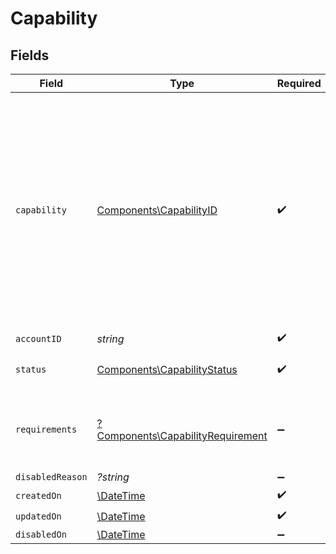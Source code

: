 # Capability


## Fields

| Field                                                                                                                                                                                                                                                                                                                                           | Type                                                                                                                                                                                                                                                                                                                                            | Required                                                                                                                                                                                                                                                                                                                                        | Description                                                                                                                                                                                                                                                                                                                                     |
| ----------------------------------------------------------------------------------------------------------------------------------------------------------------------------------------------------------------------------------------------------------------------------------------------------------------------------------------------- | ----------------------------------------------------------------------------------------------------------------------------------------------------------------------------------------------------------------------------------------------------------------------------------------------------------------------------------------------- | ----------------------------------------------------------------------------------------------------------------------------------------------------------------------------------------------------------------------------------------------------------------------------------------------------------------------------------------------- | ----------------------------------------------------------------------------------------------------------------------------------------------------------------------------------------------------------------------------------------------------------------------------------------------------------------------------------------------- |
| `capability`                                                                                                                                                                                                                                                                                                                                    | [Components\CapabilityID](../../Models/Components/CapabilityID.md)                                                                                                                                                                                                                                                                              | :heavy_check_mark:                                                                                                                                                                                                                                                                                                                              | Moov account capabilities.<br/><br/>The `production-app`, `platform.production-app`, and / or `platform.wallet-transfers` capabilities might appear in your list. These are read-only capabilities that Moov requests and uses for account verification purposes. These capabilities remains active with your account and require no additional action. |
| `accountID`                                                                                                                                                                                                                                                                                                                                     | *string*                                                                                                                                                                                                                                                                                                                                        | :heavy_check_mark:                                                                                                                                                                                                                                                                                                                              | N/A                                                                                                                                                                                                                                                                                                                                             |
| `status`                                                                                                                                                                                                                                                                                                                                        | [Components\CapabilityStatus](../../Models/Components/CapabilityStatus.md)                                                                                                                                                                                                                                                                      | :heavy_check_mark:                                                                                                                                                                                                                                                                                                                              | The status of the capability requested for an account.                                                                                                                                                                                                                                                                                          |
| `requirements`                                                                                                                                                                                                                                                                                                                                  | [?Components\CapabilityRequirement](../../Models/Components/CapabilityRequirement.md)                                                                                                                                                                                                                                                           | :heavy_minus_sign:                                                                                                                                                                                                                                                                                                                              | Represents individual and business data necessary to facilitate the enabling of a capability for an account.                                                                                                                                                                                                                                    |
| `disabledReason`                                                                                                                                                                                                                                                                                                                                | *?string*                                                                                                                                                                                                                                                                                                                                       | :heavy_minus_sign:                                                                                                                                                                                                                                                                                                                              | N/A                                                                                                                                                                                                                                                                                                                                             |
| `createdOn`                                                                                                                                                                                                                                                                                                                                     | [\DateTime](https://www.php.net/manual/en/class.datetime.php)                                                                                                                                                                                                                                                                                   | :heavy_check_mark:                                                                                                                                                                                                                                                                                                                              | N/A                                                                                                                                                                                                                                                                                                                                             |
| `updatedOn`                                                                                                                                                                                                                                                                                                                                     | [\DateTime](https://www.php.net/manual/en/class.datetime.php)                                                                                                                                                                                                                                                                                   | :heavy_check_mark:                                                                                                                                                                                                                                                                                                                              | N/A                                                                                                                                                                                                                                                                                                                                             |
| `disabledOn`                                                                                                                                                                                                                                                                                                                                    | [\DateTime](https://www.php.net/manual/en/class.datetime.php)                                                                                                                                                                                                                                                                                   | :heavy_minus_sign:                                                                                                                                                                                                                                                                                                                              | N/A                                                                                                                                                                                                                                                                                                                                             |